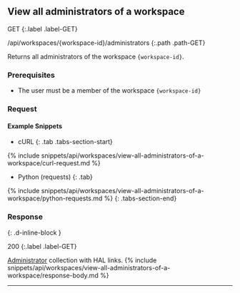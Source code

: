 ## View all administrators of a workspace

GET
{:.label .label-GET}

/api/workspaces/{workspace-id}/administrators
{:.path .path-GET}

Returns all administrators of the workspace `{workspace-id}`.

### Prerequisites
- The user must be a member of the workspace `{workspace-id}`

### Request
#### Example Snippets
- cURL
{: .tab .tabs-section-start}

{% include snippets/api/workspaces/view-all-administrators-of-a-workspace/curl-request.md %}

- Python (requests)
{: .tab}

{% include snippets/api/workspaces/view-all-administrators-of-a-workspace/python-requests.md %}
{: .tabs-section-end}

### Response
{: .d-inline-block }

200
{:.label .label-GET}

[Administrator](#administrator) collection with HAL links.
{% include snippets/api/workspaces/view-all-administrators-of-a-workspace/response-body.md %}

---
